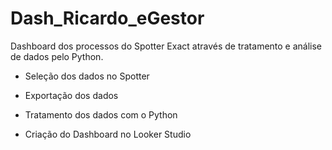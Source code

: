 # Dash_Ricardo_eGestor

Dashboard dos processos do Spotter Exact através de tratamento e análise de dados pelo Python. 

* Seleção dos dados no Spotter

* Exportação dos dados

* Tratamento dos dados com o Python

* Criação do Dashboard no Looker Studio

